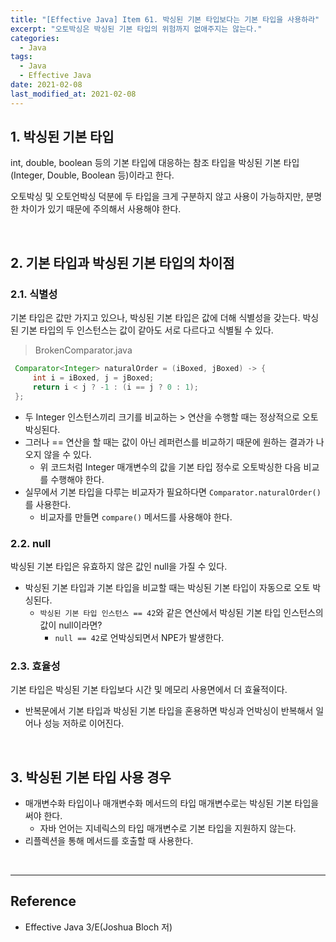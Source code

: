 ```yaml
---
title: "[Effective Java] Item 61. 박싱된 기본 타입보다는 기본 타입을 사용하라"
excerpt: "오토박싱은 박싱된 기본 타입의 위험까지 없애주지는 않는다."
categories:
  - Java
tags:
  - Java
  - Effective Java
date: 2021-02-08
last_modified_at: 2021-02-08
---
```


## 1. 박싱된 기본 타입

int, double, boolean 등의 기본 타입에 대응하는 참조 타입을 박싱된 기본 타입(Integer, Double, Boolean 등)이라고 한다.

오토박싱 및 오토언박싱 덕분에 두 타입을 크게 구분하지 않고 사용이 가능하지만, 분명한 차이가 있기 때문에 주의해서 사용해야 한다.

<br>

## 2. 기본 타입과 박싱된 기본 타입의 차이점

### 2.1. 식별성

기본 타입은 값만 가지고 있으나, 박싱된 기본 타입은 값에 더해 식별성을 갖는다. 박싱된 기본 타입의 두 인스턴스는 값이 같아도 서로 다르다고 식별될 수 있다.

> BrokenComparator.java

```java
 Comparator<Integer> naturalOrder = (iBoxed, jBoxed) -> {
     int i = iBoxed, j = jBoxed;
     return i < j ? -1 : (i == j ? 0 : 1);
 };
 ```
* 두 Integer 인스턴스끼리 크기를 비교하는 \> 연산을 수행할 때는 정상적으로 오토박싱된다.
* 그러나 == 연산을 할 때는 값이 아닌 레퍼런스를 비교하기 때문에 원하는 결과가 나오지 않을 수 있다.
  * 위 코드처럼 Integer 매개변수의 값을 기본 타입 정수로 오토박싱한 다음 비교를 수행해야 한다.
* 실무에서 기본 타입을 다루는 비교자가 필요하다면 ``Comparator.naturalOrder()``를 사용한다.
  * 비교자를 만들면 ``compare()`` 메서드를 사용해야 한다.

### 2.2. null

박싱된 기본 타입은 유효하지 않은 값인 null을 가질 수 있다.

* 박싱된 기본 타입과 기본 타입을 비교할 때는 박싱된 기본 타입이 자동으로 오토 박싱된다.
  * ``박싱된 기본 타입 인스턴스 == 42``와 같은 연산에서 박싱된 기본 타입 인스턴스의 값이 null이라면?
    * ``null == 42``로 언박싱되면서 NPE가 발생한다.

### 2.3. 효율성

기본 타입은 박싱된 기본 타입보다 시간 및 메모리 사용면에서 더 효율적이다.

* 반복문에서 기본 타입과 박싱된 기본 타입을 혼용하면 박싱과 언박싱이 반복해서 일어나 성능 저하로 이어진다.

<br>

## 3. 박싱된 기본 타입 사용 경우

* 매개변수화 타입이나 매개변수화 메서드의 타입 매개변수로는 박싱된 기본 타입을 써야 한다.
  * 자바 언어는 지네릭스의 타입 매개변수로 기본 타입을 지원하지 않는다.
* 리플렉션을 통해 메서드를 호출할 때 사용한다.

<br>

---

## Reference

* Effective Java 3/E(Joshua Bloch 저)

